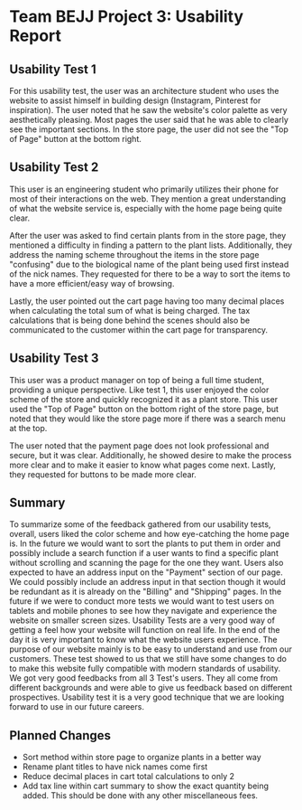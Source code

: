 # Team BEJJ Project 3: Usability Report

## Usability Test 1
For this usability test, the user was an architecture student who uses the website to assist himself in building design (Instagram, Pinterest for inspiration). The user noted that he saw the website's color palette as very aesthetically pleasing. Most pages the user said that he was able to clearly see the important sections. In the store page, the user did not see the "Top of Page" button at the bottom right.

## Usability Test 2
This user is an engineering student who primarily utilizes their phone for most of their interactions on the web. They mention a great understanding of what the website service is, especially with the home page being quite clear.

After the user was asked to find certain plants from in the store page, they mentioned a difficulty in finding a pattern to the plant lists. Additionally, they address the naming scheme throughout the items in the store page "confusing" due to the biological name of the plant being used first instead of the nick names. They requested for there to be a way to sort the items to have a more efficient/easy way of browsing.

Lastly, the user pointed out the cart page having too many decimal places when calculating the total sum of what is being charged. The tax calculations that is being done behind the scenes should also be communicated to the customer within the cart page for transparency.

## Usability Test 3
This user was a product manager on top of being a full time student, providing a unique perspective. Like test 1, this user enjoyed the color scheme of the store and quickly recognized it as a plant store. This user used the "Top of Page" button on the bottom right of the store page, but noted that they would like the store page more if there was a search menu at the top.

The user noted that the payment page does not look professional and secure, but it was clear. Additionally, he showed desire to make the process more clear and to make it easier to know what pages come next. Lastly, they requested for buttons to be made more clear.

## Summary
To summarize some of the feedback gathered from our usability tests, overall, users liked the color scheme and how eye-catching the home page is. In the future we would want to sort the plants to put them in order and possibly include a search function if a user wants to find a specific plant without scrolling and scanning the page for the one they want. Users also expected to have an address input on the "Payment" section of our page. We could possibly include an address input in that section though it would be redundant as it is already on the "Billing" and "Shipping" pages. In the future if we were to conduct more tests we would want to test users on tablets and mobile phones to see how they navigate and experience the website on smaller screen sizes.
Usability Tests are a very good way of getting a feel how your website will function on real life. In the end of the day it is very important to know what the website users experience. The purpose of our website mainly is to be easy to understand and use from our customers. These test showed to us that we still have some changes to do to make this website fully compatible with modern standards of usability. We got very good feedbacks from all 3 Test's users. They all come from different backgrounds and were able to give us feedback based on different prospectives. Usability test it is a very good technique that we are looking forward to use in our future careers.

## Planned Changes
- Sort method within store page to organize plants in a better way
- Rename plant titles to have nick names come first
- Reduce decimal places in cart total calculations to only 2
- Add tax line within cart summary to show the exact quantity being added. This should be done with any other miscellaneous fees. 
